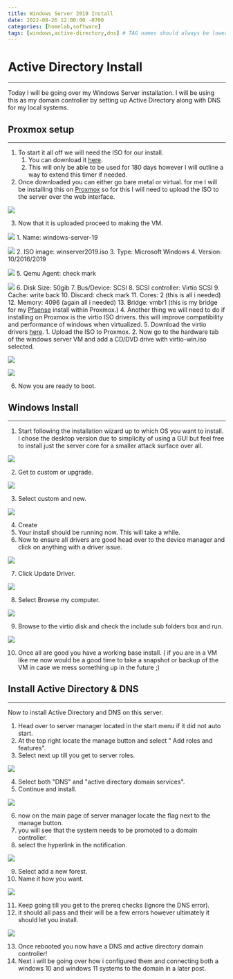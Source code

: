 ```yaml
---
title: Windows Server 2019 Install
date: 2022-08-26 12:00:00 -0700
categories: [homelab,software]
tags: [windows,active-directory,dns] # TAG names should always be lowercase
---
```


# Active Directory Install
---
Today I will be going over my Windows Server installation. I will be using this as my domain controller by setting up Active Directory along with DNS for my local systems.


## Proxmox setup
---
1. To start it all off we will need the ISO for our install.
	1. You can download it [here](https://www.microsoft.com/en-us/evalcenter/download-windows-server-2022).
	2. This will only be able to be used for 180 days however I will outline a way to extend this timer if needed.
2. Once downloaded you can either go bare metal or virtual. for me I will be installing this on [Proxmox](https://xxkaitonakamuraxx.github.io/posts/proxmox-install/) so for this I will need to upload the ISO to the server over the web interface.

![](/assets/images/proxmox/os-upload.png)

3. Now that it is uploaded proceed to making the VM.

![](/assets/images/proxmox/win-general.png)
	1.  Name: windows-server-19

![](/assets/images/proxmox/win-os.png)
	2. ISO image: winserver2019.iso
	3. Type: Microsoft Windows
	4. Version: 10/2016/2019

![](/assets/images/proxmox/win-system.png)
	5. Qemu Agent: check mark

![](/assets/images/proxmox/win-disk.png)
	6. Disk Size: 50gib
	7. Bus/Device: SCSI
	8. SCSI controller: Virtio SCSI
	9. Cache: write back
	10. Discard: check mark
	11. Cores: 2 (this is all i needed)
	12. Memory: 4096 (again all i needed)
	13. Bridge: vmbr1 (this is my bridge for my [Pfsense]() install within Proxmox.)
4. Another thing we will need to do if installing on Proxmox is the virtio ISO drivers. this will improve compatibility and performance of windows when virtualized.
5. Download the virtio drivers [here](https://fedorapeople.org/groups/virt/virtio-win/direct-downloads/stable-virtio/virtio-win.iso).
	1. Upload the ISO to Proxmox.
	2. Now go to the hardware tab of the windows server VM and add a CD/DVD drive with virtio-win.iso selected.

![](/assets/images/proxmox/virtio-add-1.png)

![](/assets/images/proxmox/virtio-add-2.png)

6. Now you are ready to boot.


## Windows Install
---
1. Start following the installation wizard up to which OS you want to install. I chose the desktop version due to simplicity of using a GUI but feel free to install just the server core for a smaller attack surface over all.

![](/assets/images/win-serv/os-choice.png)

2. Get to custom or upgrade.

![](/assets/images/win-serv/custom-install.png)

3. Select custom and new.

![](/assets/images/win-serv/new.png)

4. Create
5. Your install should be running now. This will take a while.
6. Now to ensure all drivers are good head over to the device manager and click on anything with a driver issue.

![](/assets/images/win-serv/device-manager-1.png)

7. Click Update Driver.

![](/assets/images/win-serv/update-driver.png)

8. Select Browse my computer.

![](/assets/images/win-serv/browse-computer.png)

9. Browse to the virtio disk and check the include sub folders box and run.

![](/assets/images/win-serv/browse.png)

10. Once all are good you have a working base install. ( if you are in a VM like me now would be a good time to take a snapshot or backup of the VM in case we mess something up in the future ;)


## Install Active Directory & DNS
---
Now to install Active Directory and DNS on this server.

1. Head over to server manager located in the start menu if it did not auto start.
2. At the top right locate the manage button and select " Add roles and features".
3. Select next up till you get to server roles.

![](/assets/images/win-serv/install.png)

4. Select both "DNS" and "active directory domain services".
5. Continue and install.

![](/assets/images/win-serv/last-install.png)

6. now on the main page of server manager locate the flag next to the manage button.
7. you will see that the system needs to be promoted to a domain controller.
8. select the hyperlink in the notification.

![](/assets/images/win-serv/promote.png)

9. Select add a new forest.
10. Name it how you want.

![](/assets/images/win-serv/forrest.png)

11. Keep going till you get to the prereq checks (ignore the DNS error).
12. it should all pass and their will be a few errors however ultimately it should let you install.

![](/assets/images/win-serv/checks.png)

13. Once rebooted you now have a DNS and active directory domain controller! 
14. Next i will be going over how i configured them and connecting both a windows 10 and windows 11 systems to the domain in a later post.
